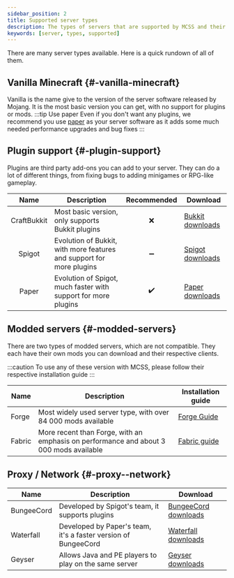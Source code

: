 ```yaml
---
sidebar_position: 2
title: Supported server types
description: The types of servers that are supported by MCSS and their uses.
keywords: [server, types, supported]
---
```


There are many server types available. Here is a quick rundown of all of them.

## Vanilla Minecraft {#-vanilla-minecraft}

Vanilla is the name give to the version of the server software released by Mojang. It is the most basic version you can get, with no support for plugins or mods.
:::tip Use paper
Even if you don't want any plugins, we recommend you use [paper](#-plugin-support) as your server software as it adds some much needed performance upgrades and bug fixes
:::

## Plugin support {#-plugin-support}

Plugins are third party add-ons you can add to your server. They can do a lot of different things, from fixing bugs to adding minigames or RPG-like gameplay.

|     Name     | Description                                                           | Recommended  | Download         |
|:-----------: |---------------------------------------------------------------------- |:-----------: |----------------- |
| CraftBukkit  | Most basic version, only supports Bukkit plugins                      |      ❌       | [Bukkit downloads](https://getbukkit.org/download/craftbukkit)  |
|    Spigot    | Evolution of Bukkit, with more features and support for more plugins  |      ➖       | [Spigot downloads](https://getbukkit.org/download/spigot)  |
|    Paper     | Evolution of Spigot, much faster with support for more plugins        |      ✔️       | [Paper downloads](https://papermc.io/downloads)  |

## Modded servers {#-modded-servers}

There are two types of modded servers, which are not compatible. They each have their own mods you can download and their respective clients.

:::caution
To use any of these version with MCSS, please follow their respective installation guide
:::

| Name    | Description                                                                             | Installation guide  |
|-------- |---------------------------------------------------------------------------------------- |-------------------- |
| Forge   | Most widely used server type, with over 84 000 mods available                           | [Forge Guide](/basic/create-server/Forge/create-forge-server)       |
| Fabric  | More recent than Forge, with an emphasis on performance and about 3 000 mods available  | [Fabric guide](/basic/create-server/Fabric/create-fabric-server-manually)      |

## Proxy / Network {#-proxy--network}

| Name        | Description                                                      | Download              |
|------------ |----------------------------------------------------------------- |---------------------- |
| BungeeCord  | Developed by Spigot's team, it supports plugins                 | [BungeeCord downloads](https://ci.md-5.net/job/BungeeCord/)  |
| Waterfall   | Developed by Paper's team, it's a faster version of BungeeCord  | [Waterfall downloads](https://papermc.io/downloads#Waterfall)   |
| Geyser      | Allows Java and PE players to play on the same server            | [Geyser downloads](https://ci.opencollab.dev//job/GeyserMC/job/Geyser/job/master/)     |
